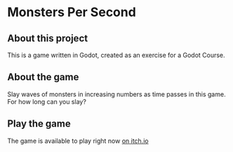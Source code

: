 # Monsters Per Second

## About this project
This is a game written in Godot, created as an exercise for a Godot Course.

## About the game
Slay waves of monsters in increasing numbers as time passes in this game. For how long can you slay?

## Play the game
The game is available to play right now [on itch.io](https://charloalberto.itch.io/monsters-per-second)
